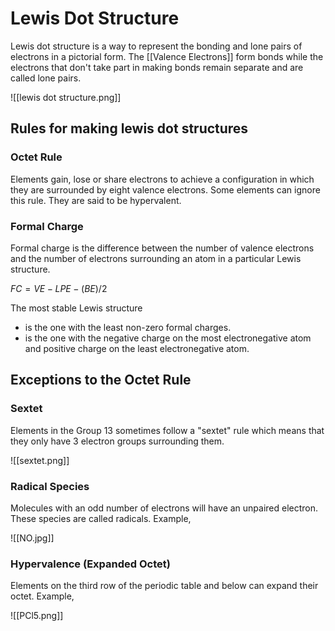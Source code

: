 # Lewis Dot Structure

Lewis dot structure is a way to represent the bonding and lone pairs of electrons in a pictorial form. The [[Valence Electrons]] form bonds while the electrons that don't take part in making bonds remain separate and are called lone pairs.


![[lewis dot structure.png]]

## Rules for making lewis dot structures

### Octet Rule
Elements gain, lose or share electrons to achieve a configuration in which they are surrounded by eight valence electrons. Some elements can ignore this rule. They are said to be hypervalent.

### Formal Charge
Formal charge is the difference between the number of valence electrons and the number of electrons surrounding an atom in a particular Lewis structure.

${FC = VE - LPE - (BE)/2}$

The most stable Lewis structure
- is the one with the least non-zero formal charges. 
- is the one with the negative charge on the most electronegative atom and positive charge on the least electronegative atom.


## Exceptions to the Octet Rule

### Sextet

Elements in the Group 13 sometimes follow a "sextet" rule which means that they only have 3 electron groups surrounding them.

![[sextet.png]]

### Radical Species

Molecules with an odd number of electrons will have an unpaired electron. These species are called radicals. Example,

![[NO.jpg]]

### Hypervalence (Expanded Octet)
Elements on the third row of the periodic table and below can expand their octet. Example,

![[PCl5.png]]

